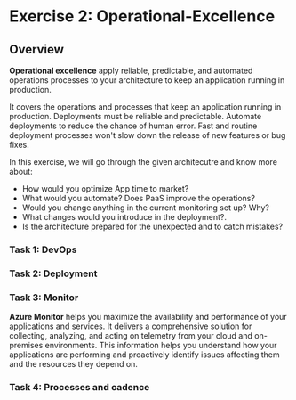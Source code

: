 # Exercise 2: Operational-Excellence

## Overview

**Operational excellence** apply reliable, predictable, and automated operations processes to your architecture to keep an application running in production.

It covers the operations and processes that keep an application running in production. Deployments must be reliable and predictable. Automate deployments to reduce the chance of human error. Fast and routine deployment processes won't slow down the release of new features or bug fixes.

In this exercise, we will go through the given architecutre and know more about:

 * How would you optimize App time to market?
 * What would you automate? Does PaaS improve the operations?
 * Would you change anything in the current monitoring set up? Why?
 * What changes would you introduce in the deployment?.
 * Is the architecture prepared for the unexpected and to catch mistakes?


### Task 1: DevOps

### Task 2: Deployment

### Task 3: Monitor 

**Azure Monitor** helps you maximize the availability and performance of your applications and services. It delivers a comprehensive solution for collecting, analyzing, and acting on telemetry from your cloud and on-premises environments. This information helps you understand how your applications are performing and proactively identify issues affecting them and the resources they depend on. 


### Task 4: Processes and cadence 
